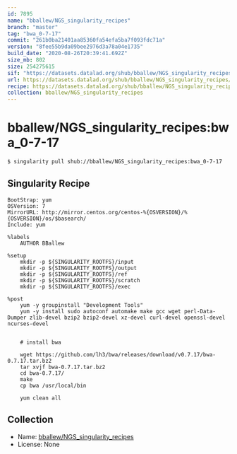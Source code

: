 ```yaml
---
id: 7895
name: "bballew/NGS_singularity_recipes"
branch: "master"
tag: "bwa_0-7-17"
commit: "261b0ba21401aa85360fa54efa5ba7f093fdc71a"
version: "8fee55b9da09bee2976d3a78a04e1735"
build_date: "2020-08-26T20:39:41.692Z"
size_mb: 802
size: 254275615
sif: "https://datasets.datalad.org/shub/bballew/NGS_singularity_recipes/bwa_0-7-17/2020-08-26-261b0ba2-8fee55b9/8fee55b9da09bee2976d3a78a04e1735.simg"
url: https://datasets.datalad.org/shub/bballew/NGS_singularity_recipes/bwa_0-7-17/2020-08-26-261b0ba2-8fee55b9/
recipe: https://datasets.datalad.org/shub/bballew/NGS_singularity_recipes/bwa_0-7-17/2020-08-26-261b0ba2-8fee55b9/Singularity
collection: bballew/NGS_singularity_recipes
---
```


# bballew/NGS_singularity_recipes:bwa_0-7-17

```bash
$ singularity pull shub://bballew/NGS_singularity_recipes:bwa_0-7-17
```

## Singularity Recipe

```singularity
BootStrap: yum
OSVersion: 7
MirrorURL: http://mirror.centos.org/centos-%{OSVERSION}/%{OSVERSION}/os/$basearch/
Include: yum

%labels
    AUTHOR BBallew

%setup
    mkdir -p ${SINGULARITY_ROOTFS}/input
    mkdir -p ${SINGULARITY_ROOTFS}/output
    mkdir -p ${SINGULARITY_ROOTFS}/ref
    mkdir -p ${SINGULARITY_ROOTFS}/scratch
    mkdir -p ${SINGULARITY_ROOTFS}/exec
    
%post
    yum -y groupinstall "Development Tools"
    yum -y install sudo autoconf automake make gcc wget perl-Data-Dumper zlib-devel bzip2 bzip2-devel xz-devel curl-devel openssl-devel ncurses-devel


    # install bwa

    wget https://github.com/lh3/bwa/releases/download/v0.7.17/bwa-0.7.17.tar.bz2
    tar xvjf bwa-0.7.17.tar.bz2
    cd bwa-0.7.17/
    make
    cp bwa /usr/local/bin

    yum clean all
```

## Collection

 - Name: [bballew/NGS_singularity_recipes](https://github.com/bballew/NGS_singularity_recipes)
 - License: None

